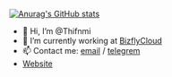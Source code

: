 [![Anurag's GitHub stats](https://github-readme-stats.vercel.app/api?username=Thifnmi)](https://github.com/anuraghazra/github-readme-stats)


- 👋 Hi, I’m @Thifnmi
- 🌱 I’m currently working at [BizflyCloud](https://bizflycloud.vn/)
- 📫 Contact me: [email](tuthin2k@gmail.com) / [telegrem](http://t.me/thifnmi)
- [Website](https://thifnmi.com)

<!---
Thifnmi/Thifnmi is a ✨ special ✨ repository because its `README.md` (this file) appears on your GitHub profile.
You can click the Preview link to take a look at your changes.
--->
